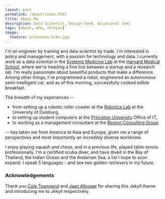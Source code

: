 ```yaml
---
layout: post
permalink: /about/index.html
title: About Me
description: Data Scientist, Design Geek, Occasional Jedi
tags: [about, who, shreyas]
image:
  feature: princeton-bike.jpg
---
```


I'm an engineer by training and data scientist by trade. I'm interested in policy and management, with a passion for technology and data. I currently work as a data scientist in the [Systems Medicine Lab](http://www.labsysmed.org) at the [Harvard Medical School](http://www.hms.harvard.edu), where we're treading a fine line between a startup and a research lab. I'm really passionate about beautiful products that make a difference. Among other things, I've programmed a robot, engineered an autonomous semi-intelligent car, and as of this morning, successfully cooked edible breakfast.

The breadth of my experiences -- 

* from setting up a robotic roller coaster at the [Robotics Lab](https://www.uni-due.de/mechanikb/forschung/projekte.php) at the University of Duisburg, 
* to setting up student computers at the [Princeton University](http://www.princeton.edu) Office of IT, 
* to working as a management consultant at the [Boston Consulting Group](https://www.bcg.com/)

-- has taken me from America to Asia and Europe, given me a range of perspectives and most importantly an incredibly diverse worldview.

I enjoy playing squash and chess, and in a previous life, played table-tennis professionally. I'm a certified scuba diver, and have dived in the Bay of Thailand, the Indian Ocean and the Andaman Sea, a list I hope to soon expand. I speak 5 languages - and see two golden retrievers in my future. 

### Acknowledgements
Thank you [Cole Townsend](http://twnsnd.co/) and [Jaan Altosaar](https://jaan.io/about/) for sharing this Jekyll theme and introducing me to Jekyll respectively.